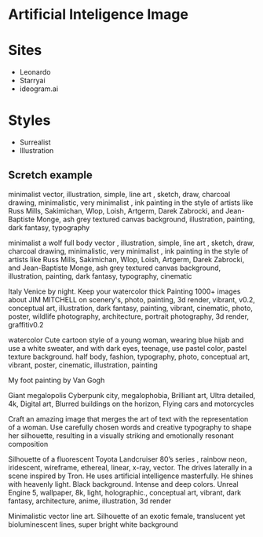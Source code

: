 # Artificial Inteligence Image
# Sites

* Leonardo
* Starryai
* ideogram.ai


# Styles

* Surrealist
* Illustration


## Scretch example

minimalist vector, illustration, simple, line art , sketch, draw, charcoal drawing, minimalistic, very minimalist , ink painting in the style of artists like Russ Mills, Sakimichan, Wlop, Loish, Artgerm, Darek Zabrocki, and Jean-Baptiste Monge, ash grey textured canvas background, illustration, painting, dark fantasy, typography

minimalist a wolf full body vector , illustration, simple, line art , sketch, draw, charcoal drawing, minimalistic, very minimalist , ink painting in the style of artists like Russ Mills, Sakimichan, Wlop, Loish, Artgerm, Darek Zabrocki, and Jean-Baptiste Monge, ash grey textured canvas background, illustration, painting, dark fantasy, typography, cinematic

Italy Venice by night. Keep your watercolor thick Painting 1000+ images about JIM MITCHELL on scenery's, photo, painting, 3d render, vibrant, v0.2, conceptual art, illustration, dark fantasy, painting, vibrant, cinematic, photo, poster, wildlife photography, architecture, portrait photography, 3d render, graffitiv0.2

watercolor Cute cartoon style of a young woman, wearing blue hijab and use a white sweater, and with dark eyes, teenage, use pastel color, pastel texture background. half body, fashion, typography, photo, conceptual art, vibrant, poster, cinematic, illustration, painting

My foot painting by Van Gogh

Giant megalopolis Cyberpunk city, megalophobia, Brilliant art, Ultra detailed, 4k, Digital art, Blurred buildings on the horizon, Flying cars and motorcycles

Craft an amazing image that merges the art of text with the representation of a woman. Use carefully chosen words and creative typography to shape her silhouette, resulting in a visually striking and emotionally resonant composition

Silhouette of a fluorescent Toyota Landcruiser 80’s series , rainbow neon, iridescent, wireframe, ethereal, linear, x-ray, vector. The drives laterally in a scene inspired by Tron. He uses artificial intelligence masterfully. He shines with heavenly light. Black background. Intense and deep colors. Unreal Engine 5, wallpaper, 8k, light, holographic., conceptual art, vibrant, dark fantasy, architecture, anime, illustration, 3d render

Minimalistic vector line art. Silhouette of an exotic female, translucent yet bioluminescent lines, super bright white background
